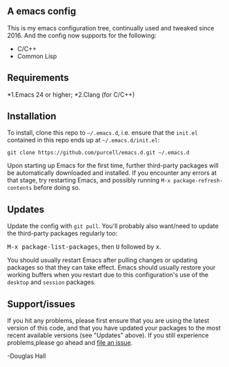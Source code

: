 ## A emacs config
This is my emacs configuration tree, continually used and tweaked since 2016.
And the config now supports for the following:

* C/C++
* Common Lisp

## Requirements

*1.Emacs 24 or higher;
*2.Clang (for C/C++)

## Installation

To install, clone this repo to `~/.emacs.d`, i.e. ensure that the
`init.el` contained in this repo ends up at `~/.emacs.d/init.el`:

```
git clone https://github.com/purcell/emacs.d.git ~/.emacs.d
```

Upon starting up Emacs for the first time, further third-party
packages will be automatically downloaded and installed. If you
encounter any errors at that stage, try restarting Emacs, and possibly
running `M-x package-refresh-contents` before doing so.



## Updates

Update the config with `git pull`. You'll probably also want/need to update
the third-party packages regularly too:

<kbd>M-x package-list-packages</kbd>, then <kbd>U</kbd> followed by <kbd>x</kbd>.

You should usually restart Emacs after pulling changes or updating
packages so that they can take effect. Emacs should usually restore
your working buffers when you restart due to this configuration's use
of the `desktop` and `session` packages.


## Support/issues

If you hit any problems, please first ensure that you are using the latest version
of this code, and that you have updated your packages to the most recent available
versions (see "Updates" above). If you still experience problems,please go ahead and [file an issue](https://github.com/Liunxs/.emacs.d/issues).

-Douglas Hall



